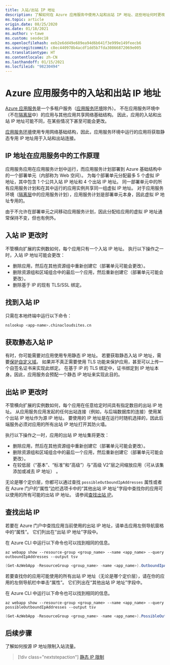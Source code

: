 ```yaml
---
title: 入站/出站 IP 地址
description: 了解如何在 Azure 应用服务中使用入站和出站 IP 地址、这些地址何时更改以及如何查找应用的地址。
ms.topic: article
origin.date: 08/25/2020
ms.date: 01/18/2021
ms.author: v-tawe
ms.custom: seodec18
ms.openlocfilehash: eeb2e6dd49e689ea94d6b641f3e999e149feecb6
ms.sourcegitcommit: c8ec440978b4acdf1dd5b7fda30866872069e005
ms.translationtype: HT
ms.contentlocale: zh-CN
ms.lasthandoff: 01/15/2021
ms.locfileid: "98230494"
---
```

# <a name="inbound-and-outbound-ip-addresses-in-azure-app-service"></a>Azure 应用服务中的入站和出站 IP 地址

[Azure 应用服务](overview.md)是一个多租户服务（[应用服务环境](environment/intro.md)除外）。 不在应用服务环境中（不在[隔离层](https://www.azure.cn/pricing/details/app-service/)中）的应用与其他应用共享网络基础结构。 因此，应用的入站和出站 IP 地址可能不同，在某些情况下甚至可能会更改。

[应用服务环境](environment/intro.md)使用专用网络基础结构，因此，应用服务环境中运行的应用将获取静态专用 IP 地址用于入站和出站连接。

## <a name="how-ip-addresses-work-in-app-service"></a>IP 地址在应用服务中的工作原理

应用服务应用在应用服务计划中运行，而应用服务计划部署到 Azure 基础结构中的一个部署单元（内部称为 Web 空间）。 为每个部署单元分配最多 5 个虚拟 IP 地址，其中包含 1 个公共入站 IP 地址和 4 个出站 IP 地址。 同一部署单元中的所有应用服务计划和在其中运行的应用实例共享同一组虚拟 IP 地址。 对于应用服务环境（[隔离层](https://www.azure.cn/pricing/details/app-service/)中的应用服务计划），应用服务计划是部署单元本身，因此虚拟 IP 地址专用的。

由于不允许在部署单元之间移动应用服务计划，因此分配给应用的虚拟 IP 地址通常保持不变，但也有例外。

## <a name="when-inbound-ip-changes"></a>入站 IP 更改时

不管横向扩展的实例数如何，每个应用只有一个入站 IP 地址。 执行以下操作之一时，入站 IP 地址可能会更改：

- 删除应用，然后在其他资源组中重新创建它（部署单元可能会更改）。
- 删除资源组和区域组合中的最后一个应用，然后重新创建它（部署单元可能会更改）。
- 删除基于 IP 的现有 TLS/SSL 绑定。

<!--Not Available on  [Renew certificate](configure-ssl-certificate.md#renew-certificate)-->

## <a name="find-the-inbound-ip"></a>找到入站 IP

只需在本地终端中运行以下命令：

```bash
nslookup <app-name>.chinacloudsites.cn
```

## <a name="get-a-static-inbound-ip"></a>获取静态入站 IP

有时，你可能需要对应用使用专用静态 IP 地址。 若要获取静态入站 IP 地址，需要[保护自定义域](configure-ssl-bindings.md#secure-a-custom-domain)。 如果并不真正需要使用 TLS 功能来保护应用，甚至可以上传一个自签名证书来实现此绑定。 在基于 IP 的 TLS 绑定中，证书绑定到 IP 地址本身。因此，应用服务会预配一个静态 IP 地址来实现此目的。 

## <a name="when-outbound-ips-change"></a>出站 IP 更改时

不管横向扩展的实例数如何，每个应用在任意给定时间具有指定数目的出站 IP 地址。 从应用服务应用发起的任何出站连接（例如，与后端数据库的连接）使用某个出站 IP 地址作为源 IP 地址。 要使用的 IP 地址是在运行时随机选择的，因此后端服务必须对应用的所有出站 IP 地址打开其防火墙。

执行以下操作之一时，应用的出站 IP 地址集将更改：

- 删除应用，然后在其他资源组中重新创建它（部署单元可能会更改）。
- 删除资源组和区域组合中的最后一个应用，然后重新创建它（部署单元可能会更改）。
- 在较低层（“基本”、“标准”和“高级”）与“高级 V2”层之间缩放应用（可从该集添加或减去 IP 地址）   。

无论是哪个定价层，你都可以通过查找 `possibleOutboundIpAddresses` 属性或者在 Azure 门户的“属性”边栏选项卡中的“其他出站 IP 地址”字段中查找你的应用可以使用的所有可能的出站 IP 地址。 请参阅[查找出站 IP](#find-outbound-ips)。

## <a name="find-outbound-ips"></a>查找出站 IP

若要在 Azure 门户中查找应用当前使用的出站 IP 地址，请单击应用左侧导航窗格中的“属性”。 它们列出在“出站 IP 地址”字段中。

在 Azure CLI 中运行以下命令也可以找到相同的信息。

```azurecli
az webapp show --resource-group <group_name> --name <app_name> --query outboundIpAddresses --output tsv
```

```powershell
(Get-AzWebApp -ResourceGroup <group_name> -name <app_name>).OutboundIpAddresses
```

若要查找你的应用可能使用的所有出站 IP 地址（无论是哪个定价层），请在你的应用的左侧导航栏中单击“属性”。 它们列出在“其他出站 IP 地址”字段中。

在 Azure CLI 中运行以下命令也可以找到相同的信息。

```azurecli
az webapp show --resource-group <group_name> --name <app_name> --query possibleOutboundIpAddresses --output tsv
```

```powershell
(Get-AzWebApp -ResourceGroup <group_name> -name <app_name>).PossibleOutboundIpAddresses
```

## <a name="next-steps"></a>后续步骤

了解如何按源 IP 地址限制入站流量。

> [!div class="nextstepaction"]
> [静态 IP 限制](app-service-ip-restrictions.md)
